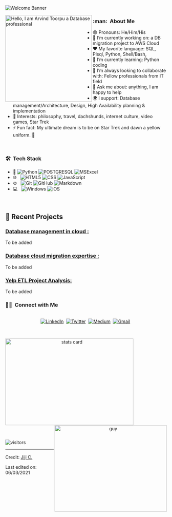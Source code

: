 ![Welcome Banner](banner.gif)


<img align="left" height="270px" alt="Hello, I am Arvind Toorpu a Database professional" src="pic.png" />

<h3> :man: &nbsp;About Me </h3>

- 😄 Pronouns: He/Him/His 
- 🔭 I’m currently working on: a DB migration project to AWS Cloud
- :heart: My favorite language: SQL, Plsql, Python, Shell/Bash, 
- 🌱 I’m currently learning: Python coding
- 👯 I’m always looking to collaborate with: Fellow professionals from IT field
- 💬 Ask me about: anything, I am happy to help
- 🌍 I support: Database management/Architecture, Design, High Availability planning & implementation
- 💜 Interests: philosophy, travel, dachshunds, internet culture, video games, Star Trek
- ⚡ Fun fact: My ultimate dream is to be on Star Trek and dawn a yellow uniform. 🖖

<br/>

<h3> 🛠 &nbsp;Tech Stack</h3>

- :space_invader:
  ![Python](https://img.shields.io/badge/Python-14354C?style=for-the-badge&logo=python&logoColor=white)
  ![POSTGRESQL](https://img.shields.io/badge/PostgreSQL-316192?style=for-the-badge&logo=postgresql&logoColor=white) 
  ![MSExcel](https://img.shields.io/badge/Microsoft_Excel-217346?style=for-the-badge&logo=microsoft-excel&logoColor=white) 
- 🌐 &nbsp;
  ![HTML5](https://img.shields.io/badge/HTML5-E34F26?style=for-the-badge&logo=html5&logoColor=white)
  ![CSS](https://img.shields.io/badge/CSS-239120?&style=for-the-badge&logo=css3&logoColor=white)
  ![JavaScript](https://img.shields.io/badge/JavaScript-323330?style=for-the-badge&logo=javascript&logoColor=F7DF1E)
- ⚙️ &nbsp;
  ![Git](https://img.shields.io/badge/Git-F05032?style=for-the-badge&logo=git&logoColor=white)
  ![GitHub](https://img.shields.io/badge/GitHub-100000?style=for-the-badge&logo=github&logoColor=white)
  ![Markdown](https://img.shields.io/badge/Markdown-000000?style=for-the-badge&logo=markdown&logoColor=white)
- 💻 &nbsp;
  ![Windows](https://img.shields.io/badge/Windows-0078D6?style=for-the-badge&logo=windows&logoColor=white)
  ![iOS](https://img.shields.io/badge/iOS-000000?style=for-the-badge&logo=ios&logoColor=white)


<br/>

<p>

## 📝 Recent Projects
### [ Database management in cloud : ](https://github.com/XXXXXX)<br>
To be added

### [ Database cloud migration expertise : ](https://github.com/XXXXXX)<br>
To be added


### [ Yelp ETL Project Analysis: ](https://github.com/XXXXX)<br>
To be added

</p>


<h3> 🤝🏻 &nbsp;Connect with Me </h3> 

<p align="center">
<br>
<a href="https://www.linkedin.com/in/anjcray/"><img src="https://img.shields.io/badge/linkedin-%230077B5.svg?&style=for-the-badge&logo=linkedin&logoColor=white" alt="LinkedIn" /></a>&nbsp;
<a href="https://twitter.com/DataOnATangent"><img src="https://img.shields.io/badge/Twitter-1DA1F2?style=for-the-badge&logo=twitter&logoColor=white" alt="Twitter" /></a>&nbsp;
<a href="https://dataonatangent.medium.com/"><img src="https://img.shields.io/badge/Medium-12100E?style=for-the-badge&logo=medium&logoColor=white" alt="Medium" /></a>&nbsp;
<a href="mailto:dataonatangent@gmail.com?subject=Hola%20Jiji"><img src="https://img.shields.io/badge/gmail-%23D14836.svg?&style=for-the-badge&logo=gmail&logoColor=white" alt="Gmail"/></a>&nbsp;
<!--<a href="https://kkvanonymous.github.io/"><img alt="Website" src="https://img.shields.io/website?style=for-the-badge&up_message=portfolio&url=https%3A%2F%2Fkkvanonymous.github.io%2F"></a>-->
</p>



<br/> 
<p>

<a align= "center" href="https://github.com/ArvindToorpu">
  <img alt= "stats card" height="270px" width="400" src="https://github-readme-stats.vercel.app/api?username=dataonatangent&theme=cobalt&show_icons=true&count_private=true" />
  <img align="right" height="270px" alt="guy" width="350" src="https://i.pinimg.com/originals/e4/26/70/e426702edf874b181aced1e2fa5c6cde.gif" /> </a>

</p>
<br/>

<p>
    <img align="center" alt="visitors" src="https://XXXXX.com/xxx"/>
</p>

-----
Credit: [Jiji C.](https://github.com/XXXXX)

Last edited on: 06/03/2021
